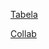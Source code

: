
<a href="https://docs.google.com/document/d/1FecMCueyRawdizHyGotofkgRRzq6XwU4ms96fBomgOo/edit?usp=sharing">Tabela</a>

<a href="https://colab.research.google.com/drive/1k7EAWT81uWTLZg1LPrKjgR2nBUzlKybR?usp=sharing">Collab</a>
